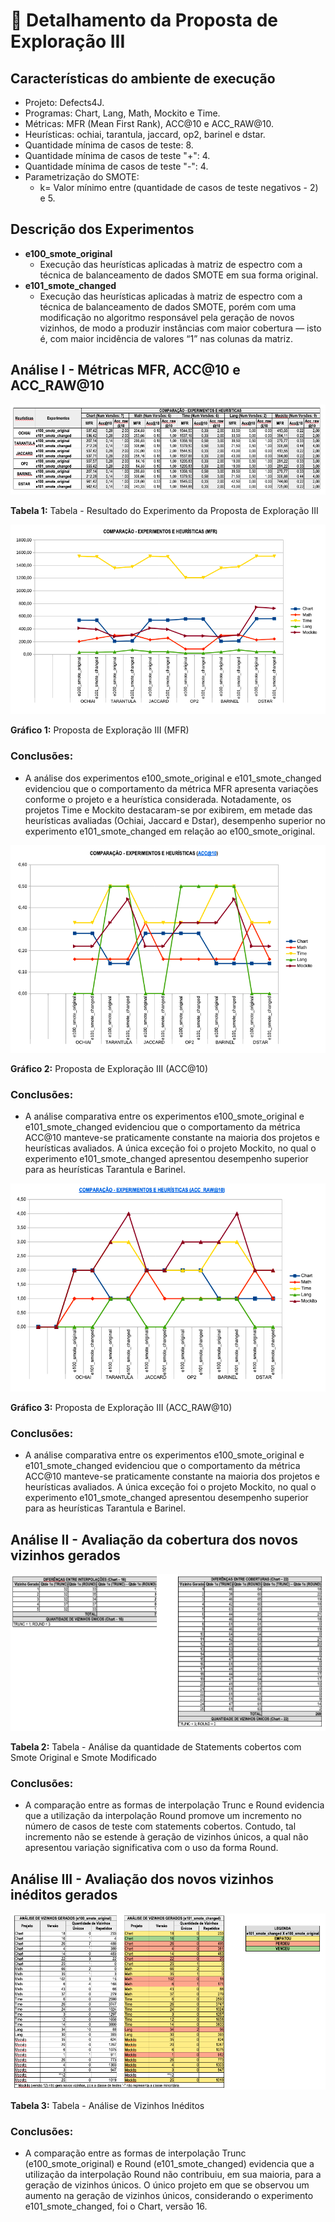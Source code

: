 # 🔬 Detalhamento da Proposta de Exploração III

## Características do ambiente de execução
- Projeto: Defects4J.
- Programas: Chart, Lang, Math, Mockito e Time.
- Métricas: MFR (Mean First Rank), ACC@10 e ACC_RAW@10.
- Heurísticas: ochiai, tarantula, jaccard, op2, barinel e dstar.
- Quantidade mínima de casos de teste: 8.
- Quantidade mínima de casos de teste "+": 4.
- Quantidade mínima de casos de teste "-": 4.
- Parametrização do SMOTE:
  - k= Valor mínimo entre (quantidade de casos de teste negativos - 2) e 5.

## Descrição dos Experimentos
- **e100_smote_original**
  - Execução das heurísticas aplicadas à matriz de espectro com a técnica de balanceamento de dados SMOTE em sua forma original.
- **e101_smote_changed**
  - Execução das heurísticas aplicadas à matriz de espectro com a técnica de balanceamento de dados SMOTE, porém com uma modificação no algoritmo responsável pela geração de novos vizinhos, de modo a produzir instâncias com maior cobertura — isto é, com maior incidência de valores “1” nas colunas da matriz.

## Análise I - Métricas MFR, ACC@10 e ACC_RAW@10

![Tabela - Resultado do Experimento da Proposta de Exploração III](img/Tab_1_Proposta_Exploracao_III.png "Tabela - Resultado do Experimento da Proposta de Exploração III")

**Tabela 1:** Tabela - Resultado do Experimento da Proposta de Exploração III

![Gráfico - Proposta de Exploração III (MFR)](img/Graf_1_Proposta_Exploracao_III.png "Gráfico - Proposta de Exploração III (MFR)")

**Gráfico 1:** Proposta de Exploração III (MFR)

### Conclusões:  
  - A análise dos experimentos e100_smote_original e e101_smote_changed evidenciou que o comportamento da métrica MFR apresenta variações conforme o projeto e a heurística considerada. Notadamente, os projetos Time e Mockito destacaram-se por exibirem, em metade das heurísticas avaliadas (Ochiai, Jaccard e Dstar), desempenho superior no experimento e101_smote_changed em relação ao e100_smote_original.


![Gráfico - Proposta de Exploração III (ACC@10)](img/Graf_2_Proposta_Exploracao_III.png "Gráfico - Proposta de Exploração III (ACC@10)")

**Gráfico 2:** Proposta de Exploração III (ACC@10)

### Conclusões:  
  - A análise comparativa entre os experimentos e100_smote_original e e101_smote_changed evidenciou que o comportamento da métrica ACC@10 manteve-se praticamente constante na maioria dos projetos e heurísticas avaliados. A única exceção foi o projeto Mockito, no qual o experimento e101_smote_changed apresentou desempenho superior para as heurísticas Tarantula e Barinel.

![Gráfico - Proposta de Exploração III (ACC_RAW@10)](img/Graf_3_Proposta_Exploracao__III.png "Gráfico - Proposta de Exploração III (ACC_RAW@10)")

**Gráfico 3:** Proposta de Exploração III (ACC_RAW@10)

### Conclusões:
  - A análise comparativa entre os experimentos e100_smote_original e e101_smote_changed evidenciou que o comportamento da métrica ACC@10 manteve-se praticamente constante na maioria dos projetos e heurísticas avaliados. A única exceção foi o projeto Mockito, no qual o experimento e101_smote_changed apresentou desempenho superior para as heurísticas Tarantula e Barinel.

## Análise II - Avaliação da cobertura dos novos vizinhos gerados

![Tabela - Resultado do Experimento da Proposta de Exploração III](img/Tab_2_Proposta_Exploracao__III.png "Tabela - Resultado do Experimento da Proposta de Exploração III")

**Tabela 2:** Tabela - Análise da quantidade de Statements cobertos com Smote Original e Smote Modificado

### Conclusões:
  - A comparação entre as formas de interpolação Trunc e Round evidencia que a utilização da interpolação Round promove um incremento no número de casos de teste com statements cobertos. Contudo, tal incremento não se estende à geração de vizinhos únicos, a qual não apresentou variação significativa com o uso da forma Round.

## Análise III - Avaliação dos novos vizinhos inéditos gerados

![Tabela - Resultado do Experimento da Proposta de Exploração III](img/Tab_3_Proposta_Exploracao_III.png "Tabela - Resultado do Experimento da Proposta de Exploração III")

**Tabela 3:** Tabela - Análise de Vizinhos Inéditos

### Conclusões:
  - A comparação entre as formas de interpolação Trunc (e100_smote_original) e Round (e101_smote_changed) evidencia que a utilização da interpolação Round não contribuiu, em sua maioria, para a geração de vizinhos únicos. O único projeto em que se observou um aumento na geração de vizinhos únicos, considerando o experimento e101_smote_changed, foi o Chart, versão 16.
